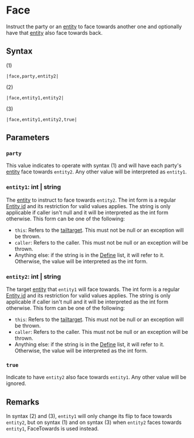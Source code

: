 # Face

Instruct the party or an [entity](../../../Data%20format/Entity.md) to face towards another one and optionally have that [entity](../../../Data%20format/Entity.md) also face towards back.

## Syntax

(1)

````
|face,party,entity2|
````

(2)

````
|face,entity1,entity2|
````

(3)

````
|face,entity1,entity2,true|
````

## Parameters

### `party`

This value indicates to operate with syntax (1) and will have each party's [entity](../../../Data%20format/Entity.md) face towards `entity2`. Any other value will be interpreted as `entity1`.

### `entity1`: int | string

The [entity](../../../Data%20format/Entity.md) to instruct to face towards `entity2`. The int form is a regular [Entity id](../Entity%20id.md) and its restriction for valid values applies. The string is only applicable if caller isn't null and it will be interpreted as the int form otherwise. This form can be one of the following:

* `this`: Refers to the [tailtarget](../../Notable%20local%20variable/tailtarget.md). This must not be null or an exception will be thrown.
* `caller`: Refers to the caller. This must not be null or an exception will be thrown.
* Anything else: if the string is in the [Define](Define.md) list, it will refer to it. Otherwise, the value will be interpreted as the int form.

### `entity2`: int | string

The target [entity](../../../Data%20format/Entity.md) that `entity1` will face towards. The int form is a regular [Entity id](../Entity%20id.md) and its restriction for valid values applies. The string is only applicable if caller isn't null and it will be interpreted as the int form otherwise. This form can be one of the following:

* `this`: Refers to the [tailtarget](../../Notable%20local%20variable/tailtarget.md). This must not be null or an exception will be thrown.
* `caller`: Refers to the caller. This must not be null or an exception will be thrown.
* Anything else: if the string is in the [Define](Define.md) list, it will refer to it. Otherwise, the value will be interpreted as the int form.

### `true`

Indicate to have `entity2` also face towards `entity1`. Any other value will be ignored.

## Remarks

In syntax (2) and (3), `entity1` will only change its flip to face towards `entity2`, but on syntax (1) and on syntax (3) when `entity2` faces towards `entity1`, FaceTowards is used instead.
